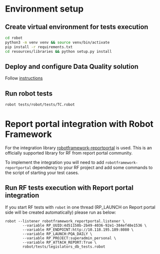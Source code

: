 # Environment setup

## Create virtual environment for tests execution
```bash
cd robot
python3 -m venv venv && source venv/bin/activate
pip install -r requirements.txt
cd resources/libraries && python setup.py install
```

## Deploy and configure Data Quality solution
Follow [instructions](../README.md)

## Run robot tests
```bash
robot tests/robot/tests/TC.robot
```

# Report portal integration with Robot Framework
For the integration library [robotframework-reportportal](https://github.com/reportportal/agent-Python-RobotFramework)
is used. This is an officially supported library for RF from report portal community.

To implement the integration you will need to add `robotframework-reportportal` dependency to your RF project and 
add some commands to the script of starting your test cases.

## Run RF tests execution with Report portal integration
If you start RF tests with `robot` in one thread (RP_LAUNCH on Report portal side will be created automatically)
please run as below:
```
robot --listener robotframework_reportportal.listener \
        --variable RP_UUID:4d51158b-2b49-4036-92e1-384ef48e1536 \
        --variable RP_ENDPOINT:http://10.118.195.189:8080 \
        --variable RP_LAUNCH:PQA_DAILY \
        --variable RP_PROJECT:superadmin_personal \
        --variable RP_ATTACH_REPORT:True \
        robot/tests/legislators_db_tests.robot
```
